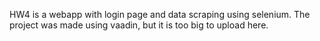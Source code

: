 HW4 is a webapp with login page and data scraping using selenium. The project was made using vaadin, but it is too big to upload here.
